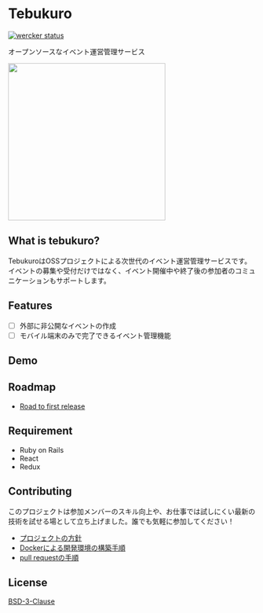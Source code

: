 # Tebukuro
[![wercker status](https://app.wercker.com/status/35e08da3b0a742e5c50ffac2670a821b/s/master "wercker status")](https://app.wercker.com/project/byKey/35e08da3b0a742e5c50ffac2670a821b)

オープンソースなイベント運営管理サービス

<img src="http://4.bp.blogspot.com/-dMHKByNfZxo/Uku9_iuHWHI/AAAAAAAAYqg/LjlcTLrN44o/s800/winter_tebukuro.png" width="320px">

## What is tebukuro?

TebukuroはOSSプロジェクトによる次世代のイベント運営管理サービスです。イベントの募集や受付だけではなく、イベント開催中や終了後の参加者のコミュニケーションもサポートします。

## Features

- [ ] 外部に非公開なイベントの作成
- [ ] モバイル端末のみで完了できるイベント管理機能

## Demo

## Roadmap

- [Road to first release](https://github.com/shinosakarb/tebukuro/wiki/Roadmap#road-to-first-release)

## Requirement

- Ruby on Rails
- React
- Redux

## Contributing

このプロジェクトは参加メンバーのスキル向上や、お仕事では試しにくい最新の技術を試せる場として立ち上げました。誰でも気軽に参加してください！

- [プロジェクトの方針](https://github.com/shinosakarb/tebukuro/wiki/Kick-off)
- [Dockerによる開発環境の構築手順](https://github.com/shinosakarb/tebukuro/wiki/Setup#setup-for-development)
- [pull requestの手順](https://github.com/shinosakarb/tebukuro/wiki/Develop-tips#how-to-merge-pull-request)

## License

[BSD-3-Clause](https://opensource.org/licenses/BSD-3-Clause)
